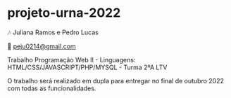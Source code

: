 # projeto-urna-2022
🎶 Juliana Ramos e Pedro Lucas

:e-mail: peju0214@gmail.com

Trabalho Programação Web II - Linguagens: HTML/CSS/JAVASCRIPT/PHP/MYSQL - Turma 2ºA LTV 

O trabalho será realizado em dupla para entregar no final de outubro 2022 com todas as funcionalidades.


 


